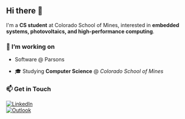 ## Hi there 👋
I'm a **CS student** at Colorado School of Mines, interested in **embedded systems, photovoltaics, and high-performance computing**.

### 🔭 I’m working on
- Software @ Parsons
<!-- - ☀️ **Photovoltaic Reliability** @ *NREL*  -->
- 🎓 Studying **Computer Science** @ *Colorado School of Mines*


### 📫 Get in Touch  
[![LinkedIn](https://img.shields.io/badge/LinkedIn-%230077B5.svg?style=for-the-badge&logo=linkedin&logoColor=white)](https://www.linkedin.com/in/tobinford/)  
[![Outlook](https://img.shields.io/badge/Microsoft_Outlook-0078D4?style=for-the-badge&logo=microsoft-outlook&logoColor=white)](mailto:tobin.ford@nrel.gov)  
